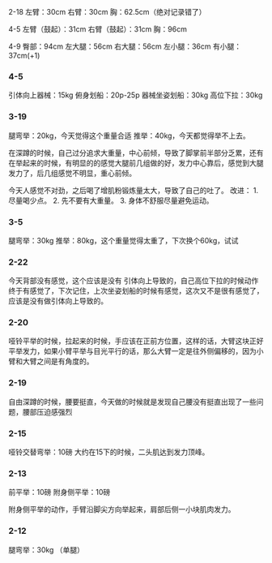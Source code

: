 ﻿2-18 
左臂：30cm
右臂：30cm
胸：62.5cm（绝对记录错了）

4-5
左臂（鼓起）：31cm
右臂（鼓起）：31cm
胸：96cm

4-9
臀部：94cm
左大腿：56cm
右大腿：56cm
左小腿：36cm
有小腿：37cm(+1)


### 4-5
引体向上器械：15kg
俯身划船：20p-25p
器械坐姿划船：30kg
高位下拉：30kg


### 3-19
腿弯举：20kg，今天觉得这个重量合适
推举：40kg，今天都觉得举不上去。

在深蹲的时候，自己过分追求大重量，中心前倾，导致了脚掌前半部分乏累，还有在举起来的时候，有明显的的感觉大腿前几组做的好，发力中心靠后，感觉到大腿发力了，后几组感觉不明显，重心前倾。

今天人感觉不对劲，之后喝了增肌粉锻炼量太大，导致了自己的吐了。
改进：
    1. 尽量喝少点。
    2. 先不要有大重量。
    3. 身体不舒服尽量避免运动。

### 3-5
腿弯举：30kg
推举：80kg，这个重量觉得太重了，下次换个60kg，试试

### 2-22
今天背部没有感觉，这个应该是没有 引体向上导致的，自己高位下拉的时候动作终于有感觉了，下次记住，上次坐姿划船的时候有感觉，这次又不是很有感觉了，应该是没有做引体向上导致的。


### 2-20
哑铃平举的时候，拉起来的时候，手应该在正前方位置，这样的话，大臂这块正好平举发力，如果小臂平举与目光平行的话，那么大臂一定是往外侧偏移的，因为小臂和大臂之间是有角度的。

### 2-19
自由深蹲的时候，腰要挺直，今天做的时候就是发现自己腰没有挺直出现了一些问题，腰部压迫感强烈

### 2-15
哑铃交替弯举：10磅
大约在15下的时候，二头肌达到发力顶峰。

### 2-13
前平举：10磅
附身侧平举：10磅

附身侧平举的动作，手臂沿脚尖方向举起来，肩部后侧一小块肌肉发力。

### 2-12
腿弯举：30kg （单腿）

